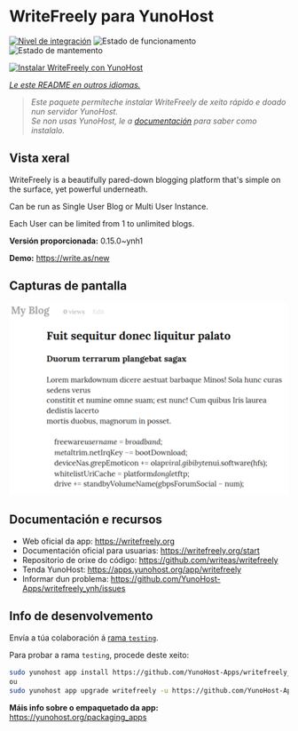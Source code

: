 <!--
NOTA: Este README foi creado automáticamente por <https://github.com/YunoHost/apps/tree/master/tools/readme_generator>
NON debe editarse manualmente.
-->

# WriteFreely para YunoHost

[![Nivel de integración](https://dash.yunohost.org/integration/writefreely.svg)](https://dash.yunohost.org/appci/app/writefreely) ![Estado de funcionamento](https://ci-apps.yunohost.org/ci/badges/writefreely.status.svg) ![Estado de mantemento](https://ci-apps.yunohost.org/ci/badges/writefreely.maintain.svg)

[![Instalar WriteFreely con YunoHost](https://install-app.yunohost.org/install-with-yunohost.svg)](https://install-app.yunohost.org/?app=writefreely)

*[Le este README en outros idiomas.](./ALL_README.md)*

> *Este paquete permíteche instalar WriteFreely de xeito rápido e doado nun servidor YunoHost.*  
> *Se non usas YunoHost, le a [documentación](https://yunohost.org/install) para saber como instalalo.*

## Vista xeral

WriteFreely is a beautifully pared-down blogging platform that's simple on the surface, yet powerful underneath.

Can be run as Single User Blog or Multi User Instance.

Each User can be limited from 1 to unlimited blogs.

**Versión proporcionada:** 0.15.0~ynh1

**Demo:** <https://write.as/new>

## Capturas de pantalla

![Captura de pantalla de WriteFreely](./doc/screenshots/screenshots2.png)

## Documentación e recursos

- Web oficial da app: <https://writefreely.org>
- Documentación oficial para usuarias: <https://writefreely.org/start>
- Repositorio de orixe do código: <https://github.com/writeas/writefreely>
- Tenda YunoHost: <https://apps.yunohost.org/app/writefreely>
- Informar dun problema: <https://github.com/YunoHost-Apps/writefreely_ynh/issues>

## Info de desenvolvemento

Envía a túa colaboración á [rama `testing`](https://github.com/YunoHost-Apps/writefreely_ynh/tree/testing).

Para probar a rama `testing`, procede deste xeito:

```bash
sudo yunohost app install https://github.com/YunoHost-Apps/writefreely_ynh/tree/testing --debug
ou
sudo yunohost app upgrade writefreely -u https://github.com/YunoHost-Apps/writefreely_ynh/tree/testing --debug
```

**Máis info sobre o empaquetado da app:** <https://yunohost.org/packaging_apps>
